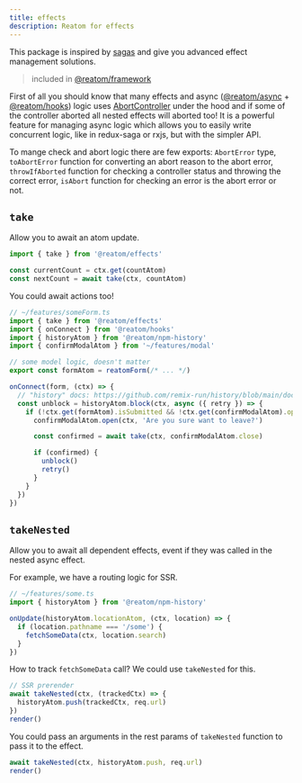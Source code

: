 ```yaml
---
title: effects
description: Reatom for effects
---
```


This package is inspired by [sagas](https://redux-saga.js.org) and give you advanced effect management solutions.

> included in [@reatom/framework](/package/framework)

First of all you should know that many effects and async ([@reatom/async](/package/async) + [@reatom/hooks](/package/hooks)) logic uses [AbortController](https://developer.mozilla.org/en-US/docs/Web/API/AbortController) under the hood and if some of the controller aborted all nested effects will aborted too! It is a powerful feature for managing async logic which allows you to easily write concurrent logic, like in redux-saga or rxjs, but with the simpler API.

To mange check and abort logic there are few exports: `AbortError` type, `toAbortError` function for converting an abort reason to the abort error, `throwIfAborted` function for checking a controller status and throwing the correct error, `isAbort` function for checking an error is the abort error or not.

## `take`

Allow you to await an atom update.

```ts
import { take } from '@reatom/effects'

const currentCount = ctx.get(countAtom)
const nextCount = await take(ctx, countAtom)
```

You could await actions too!

```ts
// ~/features/someForm.ts
import { take } from '@reatom/effects'
import { onConnect } from '@reatom/hooks'
import { historyAtom } from '@reatom/npm-history'
import { confirmModalAtom } from '~/features/modal'

// some model logic, doesn't matter
export const formAtom = reatomForm(/* ... */)

onConnect(form, (ctx) => {
  // "history" docs: https://github.com/remix-run/history/blob/main/docs/blocking-transitions.md
  const unblock = historyAtom.block(ctx, async ({ retry }) => {
    if (!ctx.get(formAtom).isSubmitted && !ctx.get(confirmModalAtom).opened) {
      confirmModalAtom.open(ctx, 'Are you sure want to leave?')

      const confirmed = await take(ctx, confirmModalAtom.close)

      if (confirmed) {
        unblock()
        retry()
      }
    }
  })
})
```

## `takeNested`

Allow you to await all dependent effects, event if they was called in the nested async effect.

For example, we have a routing logic for SSR.

```ts
// ~/features/some.ts
import { historyAtom } from '@reatom/npm-history'

onUpdate(historyAtom.locationAtom, (ctx, location) => {
  if (location.pathname === '/some') {
    fetchSomeData(ctx, location.search)
  }
})
```

How to track `fetchSomeData` call? We could use `takeNested` for this.

```ts
// SSR prerender
await takeNested(ctx, (trackedCtx) => {
  historyAtom.push(trackedCtx, req.url)
})
render()
```

You could pass an arguments in the rest params of `takeNested` function to pass it to the effect.

```ts
await takeNested(ctx, historyAtom.push, req.url)
render()
```
